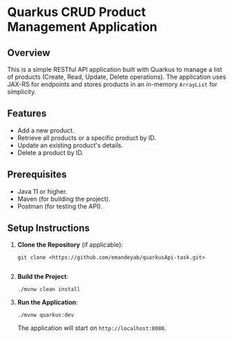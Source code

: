 # Quarkus CRUD Product Management Application

## Overview
This is a simple RESTful API application built with Quarkus to manage a list of products (Create, Read, Update, Delete operations). The application uses JAX-RS for endpoints and stores products in an in-memory `ArrayList` for simplicity.

## Features
- Add a new product.
- Retrieve all products or a specific product by ID.
- Update an existing product's details.
- Delete a product by ID.

## Prerequisites
- Java 11 or higher.
- Maven (for building the project).
- Postman (for testing the API).

## Setup Instructions
1. **Clone the Repository** (if applicable):
   ```
   git clone <https://github.com/emandeyab/quarkusApi-task.git>
  
   ```
2. **Build the Project**:
   ```
   ./mvnw clean install
   ```
3. **Run the Application**:
   ```
   ./mvnw quarkus:dev
   ```
   The application will start on `http://localhost:8080`.

